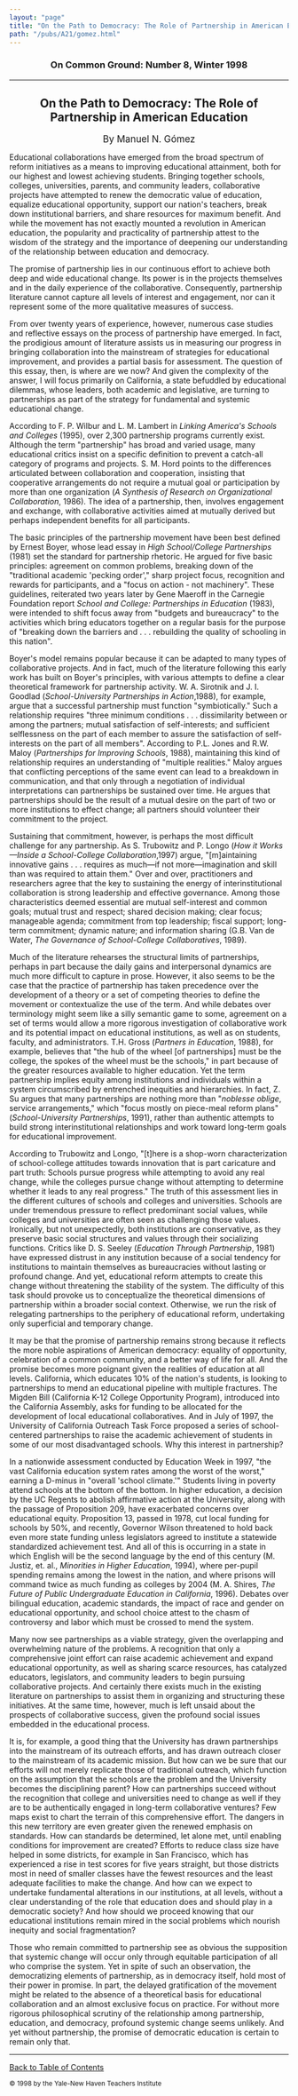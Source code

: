 ```yaml
---
layout: "page"
title: "On the Path to Democracy: The Role of Partnership in American Education"
path: "/pubs/A21/gomez.html"
---
```

<main>
<h3 align="CENTER">On Common Ground: Number 8, Winter 1998</h3>
<hr/>
<h2 align="CENTER">On the Path to Democracy: The Role of Partnership in American Education</h2>
<p align="CENTER"><big>By Manuel N. Gómez</big></p>
<p>Educational collaborations have emerged from the broad spectrum of reform initiatives as a means to improving educational attainment, both for our highest and lowest achieving students.  Bringing together schools, colleges, universities, parents, and community leaders, collaborative projects have attempted to renew the democratic value of education, equalize educational opportunity, support our nation's teachers, break down institutional barriers, and share resources for maximum benefit.  And while the movement has not exactly mounted a revolution in American education, the popularity and practicality of partnership attest to the wisdom of the strategy and the importance of deepening our understanding of the relationship between education and democracy. </p>
<p>The promise of partnership lies in our continuous effort to achieve both deep and wide educational change.  Its power is in the projects themselves and in the daily experience of the collaborative.  Consequently, partnership literature cannot capture all levels of interest and engagement, nor can it represent some of the more qualitative measures of success. </p>
<p>From over twenty years of experience, however, numerous case studies and reflective essays on the process of partnership have emerged.  In fact, the prodigious amount of literature assists us in measuring our progress in bringing collaboration into the mainstream of strategies for educational improvement, and provides a partial basis for assessment.  The question of this essay, then, is where are we now?  And given the complexity of the answer, I will focus primarily on California, a state befuddled by educational dilemmas, whose leaders, both academic and legislative, are turning to partnerships as part of the strategy for fundamental and systemic educational change.</p>
<p>According to F. P. Wilbur and L. M. Lambert in <i>Linking America's Schools and Colleges </i>(1995), over 2,300 partnership programs currently exist.  Although the term "partnership" has broad and varied usage, many educational critics insist on a specific definition to prevent a catch-all category of programs and projects.  S. M. Hord points to the differences articulated between collaboration and cooperation, insisting that cooperative arrangements do not require a mutual goal or participation by more than one organization (<i>A Synthesis of Research on Organizational Collaboration</i>, 1986).  The idea of a partnership, then, involves engagement and exchange, with collaborative activities aimed at mutually derived but perhaps independent benefits for all participants. </p>
<p>The basic principles of the partnership movement have been best defined by Ernest Boyer, whose lead essay in <i>High School/College Partnerships</i> (1981) set the standard for partnership rhetoric. He argued for five basic principles:  agreement on common problems, breaking down of the "traditional academic 'pecking order'," sharp project focus, recognition and rewards for participants, and a "focus on action - not machinery".  These guidelines, reiterated two years later by Gene Maeroff in the Carnegie Foundation report<i> School and College: Partnerships in Education </i>(1983), were intended to shift focus away from "budgets and bureaucracy" to the activities which bring educators together on a regular basis for the purpose of "breaking down the barriers and . . . rebuilding the quality of schooling in this nation". </p>
<p>Boyer's model remains popular because it can be adapted to many types of collaborative projects.  And in fact, much of the literature following this early work has built on Boyer's principles, with various attempts to define a clear theoretical framework for partnership activity.  W. A. Sirotnik and J. I. Goodlad  (<i>School-University Partnerships in Action</i>,1988), for example, argue that a successful partnership must function "symbiotically."  Such a relationship requires "three minimum conditions . . . dissimilarity between or among the partners; mutual satisfaction of self-interests; and sufficient selflessness on the part of each member to assure the satisfaction of self-interests on the part of all members".  According to P.L. Jones and R.W. Maloy (<i>Partnerships for Improving Schools</i>, 1988), maintaining this kind of relationship requires an understanding of "multiple realities."  Maloy argues that conflicting perceptions of the same event can lead to a breakdown in communication, and that only through a negotiation of individual interpretations can partnerships be sustained over time.  He argues that partnerships should be the result of a mutual desire on the part of two or more institutions to effect change; all partners should volunteer their commitment to the project. </p>
<p>Sustaining that commitment, however, is perhaps the most difficult challenge for any partnership.  As S. Trubowitz and P. Longo (<i>How it Works—Inside a School-College Collaboration</i>,1997) argue, "[m]aintaining innovative gains . . . requires as much—if not more—imagination and skill than was required to attain them."  Over and over, practitioners and researchers agree that the key to sustaining the energy of interinstitutional collaboration is strong leadership and effective governance.  Among those characteristics deemed essential are mutual self-interest and common goals; mutual trust and respect; shared decision making; clear focus; manageable agenda; commitment from top leadership; fiscal support; long-term commitment; dynamic nature; and information sharing (G.B. Van de Water, <i>The Governance of School-College Collaboratives</i>, 1989). </p>
<p>Much of the literature rehearses the structural limits of partnerships, perhaps in part because the daily gains and interpersonal dynamics are much more difficult to capture in prose.  However, it also seems to be the case that the practice of partnership has taken precedence over the development of a theory or a set of competing theories to define the movement or contextualize the use of the term.  And while debates over terminology might seem like a silly semantic game to some, agreement on a set of terms would allow a more rigorous investigation of collaborative work and its potential impact on educational institutions, as well as on students, faculty, and administrators. T.H. Gross (<i>Partners in Education</i>, 1988), for example, believes that "the hub of the wheel [of partnerships] must be the college, the spokes of the wheel must be the schools," in part because of the greater resources available to higher education.  Yet the term partnership implies equity among institutions and individuals within a system circumscribed by entrenched inequities and hierarchies.  In fact, Z. Su argues that many partnerships are nothing more than "<i>noblesse oblige</i>, service arrangements," which "focus mostly on piece-meal reform plans" (<i>School-University Partnerships</i>, 1991), rather than authentic attempts to build strong interinstitutional relationships and work toward long-term goals for educational improvement. </p>
<p>According to Trubowitz and Longo, "[t]here is a shop-worn characterization of school-college attitudes towards innovation that is part caricature and part truth:  Schools pursue progress while attempting to avoid any real change, while the colleges pursue change without attempting to determine whether it leads to any real progress."  The truth of this assessment lies in the different cultures of schools and colleges and universities.  Schools are under tremendous pressure to reflect predominant social values, while colleges and universities are often seen as challenging those values.  Ironically, but not unexpectedly, both institutions are conservative, as they preserve basic social structures and values through their socializing functions.  Critics like D. S. Seeley (<i>Education Through Partnership</i>, 1981) have expressed distrust in any institution because of a social tendency for institutions to maintain themselves as bureaucracies without lasting or profound change.  And yet, educational reform attempts to create this change without threatening the stability of the system.  The difficulty of this task should provoke us to conceptualize the theoretical dimensions of partnership within a broader social context.  Otherwise, we run the risk of relegating partnerships to the periphery of educational reform, undertaking only superficial and temporary change.</p>
<p>It may be that the promise of partnership remains strong because it reflects the more noble aspirations of American democracy:  equality of opportunity, celebration of a common community, and a better way of life for all.  And  the promise becomes more poignant given the realities of education at all levels.  California, which educates 10% of the nation's students, is looking to partnerships to mend an educational pipeline with multiple fractures.  The Migden Bill (California K-12 College Opportunity Program), introduced into the California Assembly, asks for funding to be allocated for the development of local educational collaboratives.  And in July of 1997, the University of California Outreach Task Force proposed a series of school-centered partnerships to raise the academic achievement of students in some of our most disadvantaged schools.  Why this interest in partnership? </p>
<p>In a nationwide assessment conducted by Education Week in 1997, "the vast California education system rates among the worst of the worst," earning a D-minus in "overall 'school climate.'"  Students living in poverty attend schools at the bottom of the bottom.  In higher education, a decision by the UC Regents to abolish affirmative action at the University, along with the passage of Proposition 209, have exacerbated concerns over educational equity.  Proposition 13, passed in 1978, cut local funding for schools by 50%, and recently, Governor Wilson threatened to hold back even more state funding unless legislators agreed to institute a statewide standardized achievement test.  And all of this is occurring in a state in which English will be the second language by the end of this century (M. Justiz, et. al., <i>Minorities in Higher Education</i>, 1994), where per-pupil spending remains among the lowest in the nation, and where prisons will command twice as much funding as colleges by 2004 (M. A. Shires, <i>The Future of Public Undergraduate Education in California</i>, 1996).  Debates over bilingual education, academic standards, the impact of race and gender on educational opportunity, and school choice attest to the chasm of controversy and labor which must be crossed to mend the system. </p>
<p>Many now see partnerships as a viable strategy, given the overlapping and overwhelming nature of the problems.  A recognition that only a comprehensive joint effort can raise academic achievement and expand educational opportunity, as well as sharing scarce resources, has catalyzed educators, legislators, and community leaders to begin pursuing collaborative projects.  And certainly there exists much in the existing literature on partnerships to assist them in organizing and structuring these initiatives.  At the same time, however, much is left unsaid about the prospects of collaborative success, given the profound social issues embedded in the educational process. </p>
<p>It is, for example, a good thing that the University has drawn partnerships into the mainstream of its outreach efforts, and has drawn outreach closer to the mainstream of its academic mission.  But how can we be sure that our efforts will not merely replicate those of traditional outreach, which function on the assumption that the schools are the problem and the University becomes the disciplining parent?  How can partnerships succeed without the recognition that college and universities need to change as well if they are to be authentically engaged in long-term collaborative ventures?  Few maps exist to chart the terrain of this comprehensive effort.  The dangers in this new territory are even greater given the renewed emphasis on standards.  How can standards be determined, let alone met, until enabling conditions for  improvement are created?  Efforts to reduce class size have helped in some districts, for example in San Francisco, which has experienced a rise in test scores for five years straight, but those districts most in need of smaller classes have the fewest resources and the least adequate facilities to make the change.  And  how can we expect to undertake fundamental alterations in our institutions, at all levels, without a clear understanding of the role that education does and should play in a democratic society?  And how should we proceed knowing that our educational institutions remain mired in the social problems which nourish inequity and social fragmentation?</p>
<p>Those who remain committed to partnership see as obvious the supposition that systemic change will occur only through equitable participation of all who comprise the system.  Yet in spite of such an observation, the democratizing elements of partnership, as in democracy itself, hold most of their power in promise.  In part, the delayed gratification of the movement might be related to the absence of a theoretical basis for educational collaboration and an almost exclusive focus on practice.  For without more rigorous philosophical scrutiny of the relationship among partnership, education, and democracy, profound systemic change seems unlikely.  And yet without partnership, the promise of democratic education is certain to remain only that.  </p>
<hr/>
<p><a href=".\">Back to Table of Contents</a></p>
<p><small>© 1998 by the Yale-New Haven Teachers Institute</small></p>
</main>